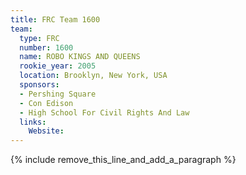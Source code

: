 ```yaml
---
title: FRC Team 1600
team:
  type: FRC
  number: 1600
  name: ROBO KINGS AND QUEENS
  rookie_year: 2005
  location: Brooklyn, New York, USA
  sponsors:
  - Pershing Square
  - Con Edison
  - High School For Civil Rights And Law
  links:
    Website:
---
```


{% include remove_this_line_and_add_a_paragraph %}